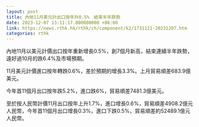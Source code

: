 ```yaml
---
layout: post
title: 內地11月美元計出口按年升0.5%　結束半年跌勢
date: 2023-12-07 13:11:17.000000000 +08:00
link: https://news.rthk.hk/rthk/ch/component/k2/1731121-20231207.htm
categories: rthk
---
```


內地11月以美元計價出口按年重新增長0.5%，創7個月新高，結束連續半年跌勢，遠好過10月的跌6.4%及市場預期。

11月美元計價進口按年轉跌0.6%，差於預期的增長3.3%。上月貿易順差683.9億美元。

今年首11個月出口按年跌5.2%，進口跌6%，貿易順差7481.3億美元。

至於按人民幣計價11月出口按年上升1.7%，進口增長0.6%，貿易順差4908.2億元人民幣，今年首11個月出口增長0.3%，進口下跌0.5%，貿易順差約52489.1億元人民幣。
